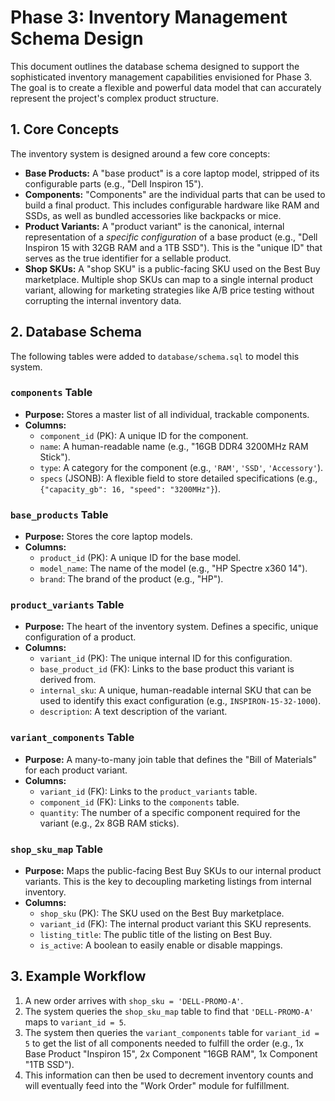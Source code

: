 # Phase 3: Inventory Management Schema Design

This document outlines the database schema designed to support the sophisticated inventory management capabilities envisioned for Phase 3. The goal is to create a flexible and powerful data model that can accurately represent the project's complex product structure.

## 1. Core Concepts

The inventory system is designed around a few core concepts:

-   **Base Products:** A "base product" is a core laptop model, stripped of its configurable parts (e.g., "Dell Inspiron 15").
-   **Components:** "Components" are the individual parts that can be used to build a final product. This includes configurable hardware like RAM and SSDs, as well as bundled accessories like backpacks or mice.
-   **Product Variants:** A "product variant" is the canonical, internal representation of a *specific configuration* of a base product (e.g., "Dell Inspiron 15 with 32GB RAM and a 1TB SSD"). This is the "unique ID" that serves as the true identifier for a sellable product.
-   **Shop SKUs:** A "shop SKU" is a public-facing SKU used on the Best Buy marketplace. Multiple shop SKUs can map to a single internal product variant, allowing for marketing strategies like A/B price testing without corrupting the internal inventory data.

## 2. Database Schema

The following tables were added to `database/schema.sql` to model this system.

### `components` Table
-   **Purpose:** Stores a master list of all individual, trackable components.
-   **Columns:**
    -   `component_id` (PK): A unique ID for the component.
    -   `name`: A human-readable name (e.g., "16GB DDR4 3200MHz RAM Stick").
    -   `type`: A category for the component (e.g., `'RAM'`, `'SSD'`, `'Accessory'`).
    -   `specs` (JSONB): A flexible field to store detailed specifications (e.g., `{"capacity_gb": 16, "speed": "3200MHz"}`).

### `base_products` Table
-   **Purpose:** Stores the core laptop models.
-   **Columns:**
    -   `product_id` (PK): A unique ID for the base model.
    -   `model_name`: The name of the model (e.g., "HP Spectre x360 14").
    -   `brand`: The brand of the product (e.g., "HP").

### `product_variants` Table
-   **Purpose:** The heart of the inventory system. Defines a specific, unique configuration of a product.
-   **Columns:**
    -   `variant_id` (PK): The unique internal ID for this configuration.
    -   `base_product_id` (FK): Links to the base product this variant is derived from.
    -   `internal_sku`: A unique, human-readable internal SKU that can be used to identify this exact configuration (e.g., `INSPIRON-15-32-1000`).
    -   `description`: A text description of the variant.

### `variant_components` Table
-   **Purpose:** A many-to-many join table that defines the "Bill of Materials" for each product variant.
-   **Columns:**
    -   `variant_id` (FK): Links to the `product_variants` table.
    -   `component_id` (FK): Links to the `components` table.
    -   `quantity`: The number of a specific component required for the variant (e.g., 2x 8GB RAM sticks).

### `shop_sku_map` Table
-   **Purpose:** Maps the public-facing Best Buy SKUs to our internal product variants. This is the key to decoupling marketing listings from internal inventory.
-   **Columns:**
    -   `shop_sku` (PK): The SKU used on the Best Buy marketplace.
    -   `variant_id` (FK): The internal product variant this SKU represents.
    -   `listing_title`: The public title of the listing on Best Buy.
    -   `is_active`: A boolean to easily enable or disable mappings.

## 3. Example Workflow

1.  A new order arrives with `shop_sku = 'DELL-PROMO-A'`.
2.  The system queries the `shop_sku_map` table to find that `'DELL-PROMO-A'` maps to `variant_id = 5`.
3.  The system then queries the `variant_components` table for `variant_id = 5` to get the list of all components needed to fulfill the order (e.g., 1x Base Product "Inspiron 15", 2x Component "16GB RAM", 1x Component "1TB SSD").
4.  This information can then be used to decrement inventory counts and will eventually feed into the "Work Order" module for fulfillment.
